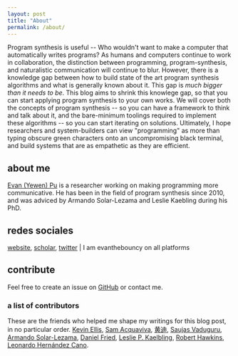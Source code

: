 ```yaml
---
layout: post
title: "About"
permalink: /about/
---
```


Program synthesis is useful -- Who wouldn't want to make a computer that automatically writes programs? As humans and computers continue to work in collaboration, the distinction between programming, program-synthesis, and naturalistic communication will continue to blur. However, there is a knowledge gap between how to build state of the art program synthesis algorithms and what is generally known about it. This gap is _much bigger than it needs to be_. This blog aims to shrink this knowlege gap, so that you can start applying program synthesis to your own works. We will cover both the concepts of program synthesis -- so you can have a framework to think and talk about it, and the bare-minimum toolings required to implement these algorithms -- so you can start iterating on solutions. Ultimately, I hope researchers and system-builders can view "programming" as more than typing obscure green characters onto an uncompromising black terminal, and build systems that are as empathetic as they are efficient.

## about me
[Evan (Yewen) Pu](https://evanthebouncy.github.io/) is a researcher working on making programming more communicative. He has been in the field of program synthesis since 2010, and was adviced by Armando Solar-Lezama and Leslie Kaebling during his PhD.

## redes sociales 
[website](https://evanthebouncy.github.io/), [scholar](https://scholar.google.com/citations?user=LJnNKXMAAAAJ&hl=en), [twitter](https://mobile.twitter.com/evanthebouncy) | I am evanthebouncy on all platforms

## contribute
Feel free to create an issue on [GitHub](https://github.com/evanthebouncy/program-synthesis-primer) or contact me.

### a list of contributors
These are the friends who helped me shape my writings for this blog post, in no particular order.
[Kevin Ellis](https://www.cs.cornell.edu/~ellisk/), [Sam Acquaviva](https://samacquaviva.com/), [黄迪](https://github.com/huangdi95), [Saujas Vaduguru](https://twitter.com/saujasv), [Armando Solar-Lezama](https://people.csail.mit.edu/asolar/), [Daniel Fried](https://twitter.com/dan_fried), [Leslie P. Kaelbling](https://people.csail.mit.edu/lpk/), [Robert Hawkins](https://twitter.com/hawkrobe), [Leonardo Hernández Cano](https://iamleo.space/).